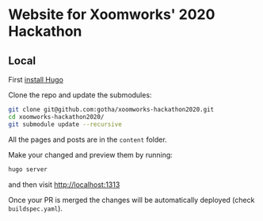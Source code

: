 # Website for Xoomworks' 2020 Hackathon

## Local  

First [install Hugo](https://gohugo.io/getting-started/installing/)

Clone the repo and update the submodules:

```sh
git clone git@github.com:gotha/xoomworks-hackathon2020.git
cd xoomworks-hackathon2020/
git submodule update --recursive
```

All the pages and posts are in the `content` folder.

Make your changed and preview them by running:

```sh
hugo server
```

and then visit [http://localhost:1313](http://localhost:1313)

Once your PR is merged the changes will be automatically deployed (check `buildspec.yaml`).
